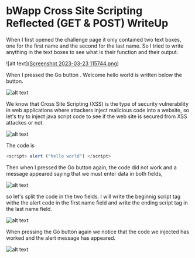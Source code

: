 # bWapp Cross Site Scripting Reflected (GET & POST) WriteUp

When I first opened the challenge page it only contained two text boxes, one for the first name and the second for the last name.
So I tried to write anything in the text boxes to see what is their function and their output.

![alt text]([Screenshot 2023-03-23 115744.png](https://github.com/nody77/CTFs-Writeups/blob/d990837d8ed70229719eac6b5aec635f704e0640/Screenshot%202023-03-23%20115744.png))

When I pressed the Go button . Welcome hello world is written below the button. 

![alt text](https://drive.google.com/file/d/1aZZxGlau2MXuV36yIKs9ucllHMVr4Fmq/view?usp=sharing)

We know that Cross Site Scripting (XSS) is the type of security vulnerability in web applications where attackers inject malicious code 
into a website, so let's try to inject java script code to see if the web site is secured from XSS attackes or not.

![alt text](https://drive.google.com/file/d/1_WGM6leYu7fXwtb0IA5SekGcOyGAw2_b/view?usp=sharing)

The code is 

``` javascript 
<script> alert ("hello world") </script>
```

Then when I pressed the Go button again, the code did not work and a message appeared saying that we must enter data in both fields,

![alt text](https://drive.google.com/file/d/1hwn2beQreJlm3Kbul92wdDJnTrWcf7PE/view?usp=sharing)

so let's split the code in the two fields.
I will write the beginnig script tag withe the alert code in the first name field and write the ending script tag in the last name field.

![alt text](https://drive.google.com/file/d/1s1SrQ6dexMla9esheICwELgD7ozZVla6/view?usp=sharing)

When pressing the Go button again we notice that the code we injected has worked and the alert message has appeared.

![alt text](https://drive.google.com/file/d/1YWYd8x0MDoWg8aLgmbJLRLicLm6fXR3C/view?usp=sharing)



